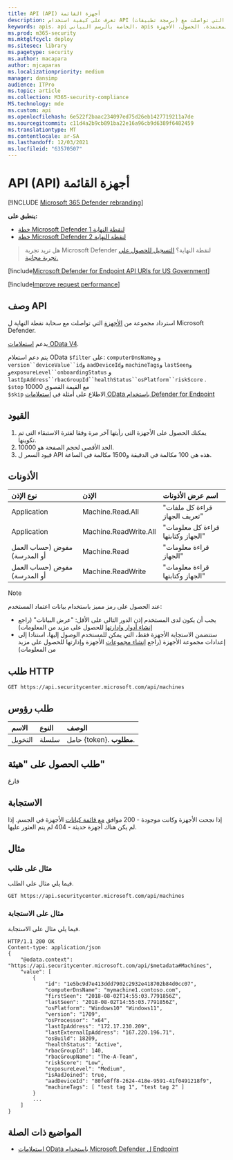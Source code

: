 ```yaml
---
title: API (API) أجهزة القائمة
description: تعرف على كيفية استخدام API (برمجة تطبيقات) أجهزة القائمة لاسترداد مجموعة من الأجهزة التي تواصلت مع Microsoft Defender لسحابة نقطة النهاية.
keywords: apis، api الخاصة بالرسم البياني، apis المعتمدة، الحصول، الأجهزة
ms.prod: m365-security
ms.mktglfcycl: deploy
ms.sitesec: library
ms.pagetype: security
ms.author: macapara
author: mjcaparas
ms.localizationpriority: medium
manager: dansimp
audience: ITPro
ms.topic: article
ms.collection: M365-security-compliance
MS.technology: mde
ms.custom: api
ms.openlocfilehash: 6e522f2baac234097ed75d26eb1427719211a7de
ms.sourcegitcommit: c11d4a2b9cb891ba22e16a96cb9d6389f6482459
ms.translationtype: MT
ms.contentlocale: ar-SA
ms.lasthandoff: 12/03/2021
ms.locfileid: "63570507"
---
```

# <a name="list-machines-api"></a>API (API) أجهزة القائمة

[!INCLUDE [Microsoft 365 Defender rebranding](../../includes/microsoft-defender.md)]

**ينطبق على:** 
- [خطة Microsoft Defender لنقطة النهاية 1](https://go.microsoft.com/fwlink/?linkid=2154037)
- [خطة Microsoft Defender لنقطة النهاية 2](https://go.microsoft.com/fwlink/?linkid=2154037)

> هل تريد تجربة Microsoft Defender لنقطة النهاية؟ [التسجيل للحصول على تجربة مجانية.](https://signup.microsoft.com/create-account/signup?products=7f379fee-c4f9-4278-b0a1-e4c8c2fcdf7e&ru=https://aka.ms/MDEp2OpenTrial?ocid=docs-wdatp-exposedapis-abovefoldlink)

[!include[Microsoft Defender for Endpoint API URIs for US Government](../../includes/microsoft-defender-api-usgov.md)]

[!include[Improve request performance](../../includes/improve-request-performance.md)]

## <a name="api-description"></a>وصف API

استرداد مجموعة من [الأجهزة](machine.md) التي تواصلت مع سحابة نقطة النهاية ل Microsoft Defender.

يدعم [استعلامات OData V4](https://www.odata.org/documentation/).

يتم دعم استعلام OData `$filter` على: `computerDnsName`و و `version``deviceValue``id`و `aadDeviceId`و `machineTags`و `lastSeen`و و`exposureLevel``onboardingStatus` و `lastIpAddress``rbacGroupId``healthStatus``osPlatform``riskScore` .
<br>```$stop``` مع القيمة القصوى 10000
<br>```$skip``` الاطلاع على أمثلة في [استعلامات OData باستخدام Defender for Endpoint](exposed-apis-odata-samples.md)

## <a name="limitations"></a>القيود

1. يمكنك الحصول على الأجهزة التي رأيتها آخر مرة وفقا لفترة الاستبقاء التي تم تكوينها.
2. الحد الأقصى لحجم الصفحة هو 10000.
3. قيود السعر ل API هذه هي 100 مكالمة في الدقيقة و1500 مكالمة في الساعة. 

## <a name="permissions"></a>الأذونات

نوع الإذن|الإذن|اسم عرض الأذونات
:---|:---|:---
Application|Machine.Read.All|"قراءة كل ملفات تعريف الجهاز"
Application|Machine.ReadWrite.All|"قراءة كل معلومات الجهاز وكتابتها"
مفوض (حساب العمل أو المدرسة)|Machine.Read|"قراءة معلومات الجهاز"
مفوض (حساب العمل أو المدرسة)|Machine.ReadWrite|"قراءة معلومات الجهاز وكتابتها"

> [!NOTE]
> عند الحصول على رمز مميز باستخدام بيانات اعتماد المستخدم:
>
> - يجب أن يكون لدى المستخدم إذن الدور التالي على الأقل: "عرض البيانات" (راجع [إنشاء أدوار وإدارتها](user-roles.md) للحصول على مزيد من المعلومات)
> - ستتضمن الاستجابة الأجهزة فقط، التي يمكن للمستخدم الوصول إليها، استنادا إلى إعدادات مجموعة الأجهزة (راجع [إنشاء مجموعات](machine-groups.md) الأجهزة وإدارتها للحصول على مزيد من المعلومات)

## <a name="http-request"></a>طلب HTTP

```http
GET https://api.securitycenter.microsoft.com/api/machines
```

## <a name="request-headers"></a>طلب رؤوس

الاسم|النوع|الوصف
:---|:---|:---
التخويل|سلسلة|حامل {token}. **مطلوب**.

## <a name="request-body"></a>طلب الحصول على "هيئة"

فارغ

## <a name="response"></a>الاستجابة

إذا نجحت الأجهزة وكانت موجودة - 200 موافق [مع قائمة كيانات](machine.md) الأجهزة في الجسم. إذا لم يكن هناك أجهزة حديثة - 404 لم يتم العثور عليها.

## <a name="example"></a>مثال

### <a name="request-example"></a>مثال على طلب

فيما يلي مثال على الطلب.

```http
GET https://api.securitycenter.microsoft.com/api/machines
```

### <a name="response-example"></a>مثال على الاستجابة

فيما يلي مثال على الاستجابة.

```http
HTTP/1.1 200 OK
Content-type: application/json
{
    "@odata.context": "https://api.securitycenter.microsoft.com/api/$metadata#Machines",
    "value": [
        {
            "id": "1e5bc9d7e413ddd7902c2932e418702b84d0cc07",
            "computerDnsName": "mymachine1.contoso.com",
            "firstSeen": "2018-08-02T14:55:03.7791856Z",
            "lastSeen": "2018-08-02T14:55:03.7791856Z",
            "osPlatform": "Windows10" "Windows11",
            "version": "1709",
            "osProcessor": "x64",
            "lastIpAddress": "172.17.230.209",
            "lastExternalIpAddress": "167.220.196.71",
            "osBuild": 18209,
            "healthStatus": "Active",
            "rbacGroupId": 140,
            "rbacGroupName": "The-A-Team",
            "riskScore": "Low",
            "exposureLevel": "Medium",
            "isAadJoined": true,
            "aadDeviceId": "80fe8ff8-2624-418e-9591-41f0491218f9",
            "machineTags": [ "test tag 1", "test tag 2" ]
        }
        ...
    ]
}
```

## <a name="related-topics"></a>المواضيع ذات الصلة

- [استعلامات OData باستخدام Microsoft Defender ل Endpoint](exposed-apis-odata-samples.md)
